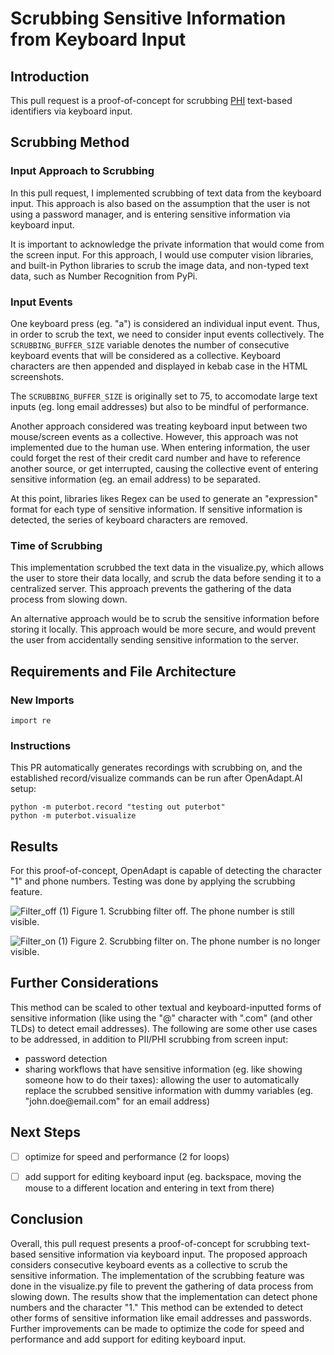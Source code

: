 # Scrubbing Sensitive Information from Keyboard Input
## Introduction
This pull request is a proof-of-concept for scrubbing [PHI](https://www.dhcs.ca.gov/dataandstats/data/Pages/ListofHIPAAIdentifiers.aspx) text-based identifiers via keyboard input.

## Scrubbing Method
### Input Approach to Scrubbing
In this pull request, I implemented scrubbing of text data from the keyboard input. This approach is also based on the assumption that the user is not using a password manager, and is entering sensitive information via keyboard input.


It is important to acknowledge the private information that would come from the screen input. For this approach, I would use computer vision libraries, and built-in Python libraries to scrub the image data, and non-typed text data, such as Number Recognition from PyPi.

### Input Events
One keyboard press (eg. "a") is considered an individual input event. Thus, in order to scrub the text, we need to consider input events collectively. The `SCRUBBING_BUFFER_SIZE` variable denotes the number of consecutive keyboard events that will be considered as a collective. Keyboard characters are then appended and displayed in kebab case in the HTML screenshots. 

The `SCRUBBING_BUFFER_SIZE` is originally set to 75, to accomodate large text inputs (eg. long email addresses) but also to be mindful of performance.

Another approach considered was treating keyboard input between two mouse/screen events as a collective. However, this approach was not implemented due to the human use. When entering information, the user could forget the rest of their credit card number and have to reference another source, or get interrupted, causing the collective event of entering sensitive information (eg. an email address) to be separated.

At this point, libraries likes Regex can be used to generate an "expression" format for each type of sensitive information. If sensitive information is detected, the series of keyboard characters are removed.

### Time of Scrubbing
This implementation scrubbed the text data in the visualize.py, which allows the user to store their data locally, and scrub the data before sending it to a centralized server. This approach prevents the gathering of the data process from slowing down.

An alternative approach would be to scrub the sensitive information before storing it locally. This approach would be more secure, and would prevent the user from accidentally sending sensitive information to the server. 

## Requirements and File Architecture
### New Imports
```
import re
```




### Instructions
This PR automatically generates recordings with scrubbing on, and the established record/visualize commands can be run after OpenAdapt.AI setup:

```
python -m puterbot.record "testing out puterbot"
python -m puterbot.visualize
```


## Results
For this proof-of-concept, OpenAdapt is capable of detecting the character "1" and phone numbers. Testing was done by applying the scrubbing feature.

![Filter_off (1)](https://user-images.githubusercontent.com/97775581/236723220-482203be-3f0f-4c86-8aee-2ab0c3a8700d.gif)
Figure 1. Scrubbing filter off. The phone number is still visible.


![Filter_on (1)](https://user-images.githubusercontent.com/97775581/236723129-0b8641ee-534b-440e-89da-7db6a7ae2e76.gif)
Figure 2. Scrubbing filter on. The phone number is no longer visible.


## Further Considerations
This method can be scaled to other textual and keyboard-inputted forms of sensitive information (like using the "@" character with ".com" (and other TLDs) to detect email addresses). The following are some other use cases to be addressed, in addition to PII/PHI scrubbing from screen input:
* password detection
* sharing workflows that have sensitive information (eg. like showing someone how to do their taxes): allowing the user to automatically replace the scrubbed sensitive information with dummy variables (eg. "john.doe@em<span>ail.com</span>" for an email address)

## Next Steps
- [ ] optimize for speed and performance (2 for loops)
- [ ] add support for editing keyboard input (eg. backspace, moving the mouse to a different location and entering in text from there)



## Conclusion
Overall, this pull request presents a proof-of-concept for scrubbing text-based sensitive information via keyboard input. The proposed approach considers consecutive keyboard events as a collective to scrub the sensitive information. The implementation of the scrubbing feature was done in the visualize.py file to prevent the gathering of data process from slowing down. The results show that the implementation can detect phone numbers and the character "1." This method can be extended to detect other forms of sensitive information like email addresses and passwords. Further improvements can be made to optimize the code for speed and performance and add support for editing keyboard input.










